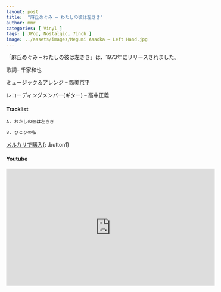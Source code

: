 ```yaml
---
layout: post
title:  "麻丘めぐみ – わたしの彼は左きき"
author: mmr
categories: [ Vinyl ]
tags: [ JPop, Nostalgic, 7inch ]
image: ../assets/images/Megumi Asaoka – Left Hand.jpg
---
```


「麻丘めぐみ – わたしの彼は左きき」は、1973年にリリースされました。

歌詞– 千家和也

ミュージック＆アレンジ – 筒美京平

レコーディングメンバー(ギター) – 高中正義

#### Tracklist
```md
A. わたしの彼は左きき

B. ひとりの私
```

[メルカリで購入](https://jp.mercari.com/item/m39210707763?afid=6142608987){: .button1}

#### Youtube
<iframe width="560" height="315" src="https://www.youtube.com/embed/jUC6W77bMtc?si=K0RVqI7KgFQtMRm0" title="YouTube video player" frameborder="0" allow="accelerometer; autoplay; clipboard-write; encrypted-media; gyroscope; picture-in-picture; web-share" referrerpolicy="strict-origin-when-cross-origin" allowfullscreen></iframe>